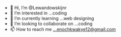 - 👋 Hi, I’m @Lewandowskijnr
- 👀 I’m interested in ...coding
- 🌱 I’m currently learning ...web designing
- 💞️ I’m looking to collaborate on ...coding
- 📫 How to reach me ...enochkwakye12@gmail.com

<!---
Lewandowskijnr/Lewandowskijnr is a ✨ special ✨ repository because its `README.md` (this file) appears on your GitHub profile.
You can click the Preview link to take a look at your changes.
--->
